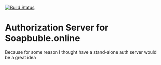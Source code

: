 [![Build Status](https://drone.soapbubble.online/api/badges/soap-bubble/auth.soapbubble.online/status.svg)](https://drone.soapbubble.online/soap-bubble/auth.soapbubble.online)

# Authorization Server for Soapbuble.online

Because for some reason I thought have a stand-alone auth server would be a great idea
